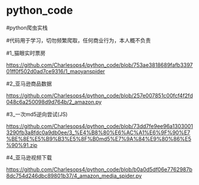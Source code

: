 # python_code

#python爬虫实栈

#代码用于学习，切勿频繁爬取，任何商业行为，本人概不负责

#1_猫眼实时票房

https://github.com/Charlesops4/python_code/blob/753ae3818689fafb339701ff0f502d0ad7ce9316/1_maoyanspider

#2_亚马逊商品数据

https://github.com/Charlesops4/python_code/blob/257e007851c00fcf4f2fd048c6a250098d9d764b/2_amazon.py

#3_一次md5逆向尝试(JS)

https://github.com/Charlesops4/python_code/blob/73dd7fe9ee96a13030013290fb3a8fdc0a9db0ee/3_%E4%B8%80%E6%AC%A1%E6%9F%90%E7%BE%8E%E5%B9%B3%E5%8F%B0md5%E7%9A%84%E9%80%86%E5%90%91.zip

#4_亚马逊视频下载

https://github.com/Charlesops4/python_code/blob/b0a0d5df06e7762987b8dc754d246dbc89801b37/4_amazon_media_spider.py
